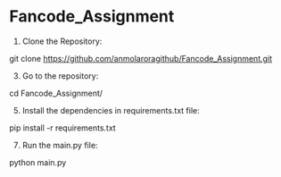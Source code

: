 # Fancode_Assignment
1. Clone the Repository:

git clone https://github.com/anmolaroragithub/Fancode_Assignment.git

3. Go to the repository:

cd Fancode_Assignment/

5. Install the dependencies in requirements.txt file:

pip install -r requirements.txt

7. Run the main.py file:

python main.py
